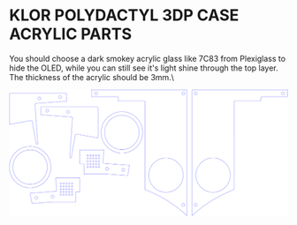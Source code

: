# KLOR POLYDACTYL 3DP CASE ACRYLIC PARTS

You should choose a dark smokey acrylic glass like 7C83 from Plexiglass to hide the OLED, while you can still see it's light shine through the top layer.\
The thickness of the acrylic should be 3mm.\

![acrylic case parts](KLOR_polydactyl_3DPcase_acrylic.svg)
